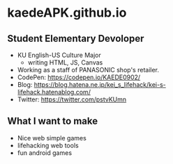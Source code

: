 # kaedeAPK.github.io
## Student Elementary Devoloper
* KU English-US Culture Major
    * writing HTML, JS, Canvas
* Working as a staff of PANASONIC shop's retailer.
* CodePen: https://codepen.io/KAEDE0902/
* Blog: https://blog.hatena.ne.jp/kei_s_lifehack/kei-s-lifehack.hatenablog.com/
* Twitter: https://twitter.com/pstvKUmn

## What I want to make
* Nice web simple games
* lifehacking web tools
* fun android games

